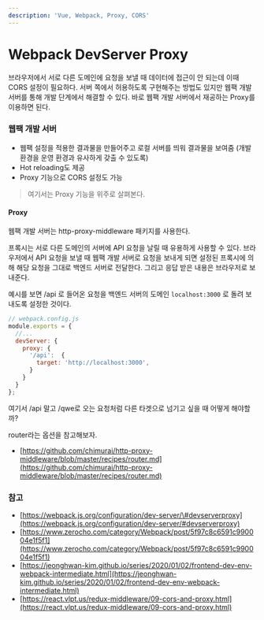 ```yaml
---
description: 'Vue, Webpack, Proxy, CORS'
---
```


# Webpack DevServer Proxy

브라우저에서 서로 다른 도메인에 요청을 보낼 때 데이터에 접근이 안 되는데 이때 CORS 설정이 필요하다. 서버 쪽에서 허용하도록 구현해주는 방법도 있지만 웹팩 개발 서버를 통해 개발 단계에서 해결할 수 있다. 바로 웹팩 개발 서버에서 재공하는 Proxy를 이용하면 된다.

### 웹팩 개발 서버

* 웹팩 설정을 적용한 결과물을 만들어주고 로컬 서버를 띄워 결과물을 보여줌 \(개발 환경을 운영 환경과 유사하게 갖출 수 있도록\)
* Hot reloading도 제공
* Proxy 기능으로 CORS 설정도 가능

> 여기서는 Proxy 기능을 위주로 살펴본다.

#### Proxy

웹팩 개발 서버는 http-proxy-middleware 패키지를 사용한다.

프록시는 서로 다른 도메인의 서버에 API 요청을 날릴 때 유용하게 사용할 수 있다. 브라우저에서 API 요청을 보낼 때 웹팩 개발 서버로 요청을 보내게 되면 설정된 프록시에 의해 해당 요청을 그대로 백엔드 서버로 전달한다. 그리고 응답 받은 내용은 브라우저로 보내준다.

예시를 보면 /api 로 들어온 요청을 백엔드 서버의 도메인 `localhost:3000` 로 돌려 보내도록 설정한 것이다.

```javascript
// webpack.config.js
module.exports = {
  //...
  devServer: {
    proxy: {
      '/api':  {
        target: 'http://localhost:3000',
      }
    }
  }
};
```

 여기서 /api 말고 /qwe로 오는 요청처럼 다른 타겟으로 넘기고 싶을 때 어떻게 해야할까?

router라는 옵션을 참고해보자.

* [https://github.com/chimurai/http-proxy-middleware/blob/master/recipes/router.md](https://github.com/chimurai/http-proxy-middleware/blob/master/recipes/router.md)

### 참고

* [https://webpack.js.org/configuration/dev-server/\#devserverproxy](https://webpack.js.org/configuration/dev-server/#devserverproxy)
* [https://www.zerocho.com/category/Webpack/post/5f97c8c6591c990004e1f5f1](https://www.zerocho.com/category/Webpack/post/5f97c8c6591c990004e1f5f1)
* [https://jeonghwan-kim.github.io/series/2020/01/02/frontend-dev-env-webpack-intermediate.html](https://jeonghwan-kim.github.io/series/2020/01/02/frontend-dev-env-webpack-intermediate.html)
* [https://react.vlpt.us/redux-middleware/09-cors-and-proxy.html](https://react.vlpt.us/redux-middleware/09-cors-and-proxy.html)


